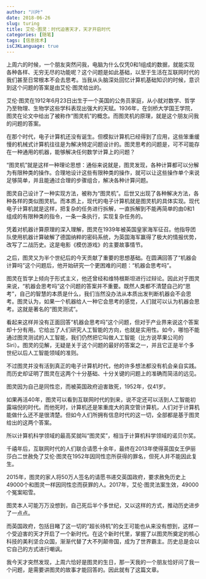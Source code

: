 ```yaml
---
author: "川叶"
date: 2018-06-26
slug: turing
title: 艾伦·图灵：时代迫害天才，天才开启时代
categories: [随笔]
tags: [信息技术]
isCJKLanguage: true
---
```


上周六的时候，一个朋友突然问我，电脑为什么仅凭0和1组成的数据，就能实现各种各样、无穷无尽的功能呢？这个问题是如此基础，以至于生活在互联网时代的我们甚至日常根本不会去思考。当我从头脑深处回忆计算机基础知识的时候，意识到这个问题的答案是由艾伦·图灵给出的。

<!--more-->

艾伦·图灵在1912年6月23日出生于一个英国的公务员家庭，从小就对数学、哲学乃至物理、生物学这些学科表现出强大的天赋。1936年，在剑桥大学国王学院，图灵在论文中给出了被称作“图灵机”的概念。而图灵机的原理，就是这个朋友问我的问题的答案。

在那个时代，电子计算机还没有诞生。但模拟计算机已经得到了应用，这些笨重缓慢的机械式计算机往往是为解决特定问题设计的。图灵思考的问题是，可不可能存在一种通用的机器，能够解决任何数学计算上的问题？

“图灵机”就是这样一种理论思想：通俗来说就是，图灵发现，各种计算都可以分解为有限种类的操作。合理地设计这些有限种类的操作，就可以让这些操作单个来说足够简单，并且能通过合理的步骤组合，解决各种计算问题。

图灵自己设计了一种实现方法，被称为“图灵机”。后世又出现了各种解决方法，各种各样的类似图灵机。而本质上，现代的电子计算机就是图灵机的具体实现。现代电子计算机就是这样，把复杂的任务进行拆解，一直拆解到不能再简单的由0和1组成的有限种类的指令，一条一条执行，实现复杂任务的。

凭着对机器计算原理的深入理解，图灵在1939年被英国皇家海军征召。他指导团队使用机器计算破解了德国纳粹的密码系统，为英国海军赢得了极大的情报优势，改写了二战历史。这是电影《模仿游戏》的主要故事情节。

之后，图灵又为半个世纪后的今天贡献了重要的思想基础。在圆满回答了“机器会计算吗”这个问题后，他开始研究一个更困难的问题：“机器会思考吗”。

图灵在哲学上倾向于形式主义，他还曾经和维特根斯坦进行过辩论。因此对于图灵来说，“机器会思考吗”这个问题的答案并不重要。既然人类都不清楚自己的“思考”，自己的智慧的本质是什么，我们当然没办法从本质出发判断机器会不会思考。图灵认为，如果一个机器给人一种它会思考的感觉，人们就可以认为机器会思考。这就是著名的“图灵测试”。

看起来这样并没有正面回答“机器会思考吗”这个问题，但对于产业界来说这个答案却十分有用。它给出了人们研究人工智能的方向，也就是实用性。如今，哪怕不能通过图灵测试的人工智能，我们仍然把它叫做人工智能（比方说苹果公司的Siri）。图灵的见解，无疑是关于这个问题的最好的答案之一，并且它正是半个多世纪以后人工智能领域的准则。

不过图灵并没有活到真正的电子计算机时代，他的许多想法都没有机会亲自实践。而历史却证明了图灵在这两个十分基础、十分关键的问题上的准确而简洁的远见。

图灵因为自己是同性恋，而被英国政府迫害致死，1952年，仅41岁。

如果再活40年，图灵可以看到互联网时代的到来，说不定还可以活到人工智能初露端倪的时代。而他死时，计算机还是笨重庞大的真空管计算机，人们对于计算机能做什么还不是很清楚。但如今人们所拥有信息时代的这一切，全部都是基于图灵给出的这两个答案。

所以计算机科学领域的最高奖就叫“图灵奖”，相当于计算机科学领域的诺贝尔奖。

千禧年后，互联网时代的人们联合请愿十余年，最终在2013年使得英国女王伊丽莎白二世赦免了艾伦·图灵在1952年因同性恋所获得的罪名，但死人并不能因此复生。

2015年，图灵的家人将50万人签名的请愿书递交英国政府，要求赦免历史上49000个和图灵一样因同性恋而获罪的人。2017年，艾伦·图灵法案生效，49000个冤案昭雪。

图灵本人可能万万没想到，自己死后半个多世纪，又以这样的方式，推动历史进步了一点点。

而英国政府，包括目睹了这一切的“超长待机”的女王可能也从来没有想到，这样一个受迫害的天才开启了一个新时代。在这个新时代里，掌握了以图灵所奠定的核心科技的美利坚合众国，渐渐代替了大不列颠帝国，成为了世界霸主。历史总是会以它自己的方式进行嘲讽。

我今天才突然发现，上周六恰好是图灵的生日，那一天我的一个朋友恰好问了我一个问题，是需要讲图灵的故事才能回答的。因此就有了这篇文章。
